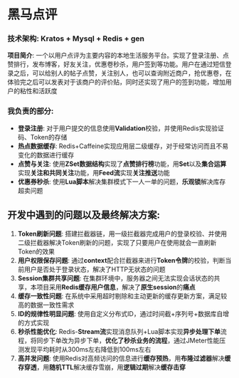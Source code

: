 

# 黑马点评

### **技术架构**: Kratos + Mysql + Redis + gen

**项目简介**: 一个以用户点评为主要内容的本地生活服务平台。实现了登录注册、点赞排行，发布博客，好友关注，优惠卷秒杀，用户签到等功能。用户在通过短信登录之后，可以给别人的帖子点赞，关注别人，也可以查询附近商户，抢优惠卷，在体验完之后可以发表对于该商户的评价贴，同时还实现了用户的签到功能，增加用户的粘性和活跃度

### **我负责的部分**:

- **登录注册**: 对于用户提交的信息使用**Validation**校验，并使用Redis实现验证码、Token的存储
- **热点数据缓存**: Redis+Caffeine实现应用层二级缓存，对于经常访问而且不易变化的数据进行缓存
- **点赞与关注**: 使用**ZSet数据结构**实现了**点赞排行榜**功能，用**Set**以及**集合运算**实现**关注和共同关注**功能，用**Feed流**实现**关注推送**功能
- **优惠券秒杀**: 使用**Lua脚本**解决集群模式下一人一单的问题，**乐观锁**解决库存超卖问题

## **开发中遇到的问题以及最终解决方案**:

1. **Token刷新问题**: 搭建拦截器链，用一级拦截器完成用户的登录校验、并使用二级拦截器解决Token刷新的问题，实现了只要用户在使用就会一直刷新Token的效果
2. **用户权限保存问题**: 通过**context**配合拦截器来进行**Token令牌**的校验，判断当前用户是否处于登录状态，解决了HTTP无状态的问题
3. **Session集群共享问题**: 在集群环境中，服务器之间无法实现会话状态的共享，本项目采用**Redis缓存用户信息**，解决了**原生session**的**痛点**
4. **缓存一致性问题**: 在系统中采用超时剔除和主动更新的缓存更新方案，满足较高的数据一致性需求
5. **ID的规律性明显问题**: 使用自定义分布式ID，通过时间截+序列号+数据库自增的方式实现
6. **秒杀性能优化**: Redis-**Stream流**实现消息队列+Lua脚本实现**异步处理下单**流程，将同步下单改为异步下单，**优化了秒杀业务的流程**，通过JMeter性能压测发现平均耗时从300ms左右降低到100ms左右
7. **高并发问题**: 使用Redis对高频访问的信息进行**缓存预热**，用**布隆过滤器**解决**缓存穿透**，用**随机TTL**解决缓存雪崩，用**逻辑过期**解决**缓存击穿**


